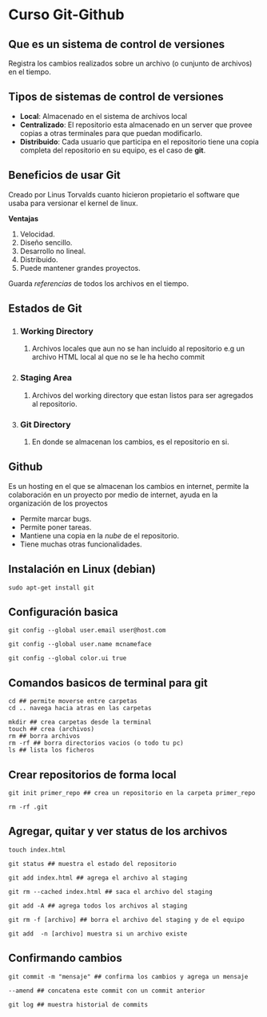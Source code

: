 # Curso Git-Github

## Que es un sistema de control de versiones

Registra los cambios realizados sobre un  archivo \(o cunjunto de archivos\) en el tiempo.

## Tipos de sistemas de control de versiones

* **Local**: Almacenado en el sistema de archivos local
* **Centralizado**: El repositorio esta almacenado en un server que provee copias a otras terminales para que puedan modificarlo. 
* **Distribuido**: Cada usuario que participa en el repositorio tiene una copia completa del repositorio en su equipo, es el caso de **git**.

## Beneficios de usar Git

Creado por Linus Torvalds cuanto hicieron propietario el software que usaba para versionar el kernel de linux.

**Ventajas**

1. Velocidad.
2. Diseño sencillo. 
3. Desarrollo no lineal.
4. Distribuido.
5. Puede mantener grandes proyectos.

Guarda _referencias_ de todos los archivos en el tiempo.

## Estados de Git

1. ### Working Directory

   1. Archivos locales que aun no se han incluido al repositorio e.g un archivo HTML local al que no se le ha hecho commit
2. ### Staging Area

   1. Archivos del working directory que estan listos para ser agregados al repositorio.
3. ### Git Directory

   1. En donde se almacenan los cambios, es el repositorio en si.

## Github

Es un hosting en el que se almacenan los cambios en internet, permite la colaboración en un proyecto por medio de internet, ayuda en la organización de los proyectos

* Permite marcar bugs.
* Permite poner tareas.
* Mantiene una copia en la _nube_ de el repositorio.
* Tiene muchas otras funcionalidades.

## Instalación en Linux \(debian\)

```
sudo apt-get install git
```

## Configuración basica

```
git config --global user.email user@host.com
```

```
git config --global user.name mcnameface
```

```
git config --global color.ui true
```

## Comandos basicos de terminal para git

```
cd ## permite moverse entre carpetas 
cd .. navega hacia atras en las carpetas
```

```
mkdir ## crea carpetas desde la terminal
touch ## crea (archivos) 
rm ## borra archivos
rm -rf ## borra directorios vacios (o todo tu pc)
ls ## lista los ficheros
```

## Crear repositorios de forma local

```
git init primer_repo ## crea un repositorio en la carpeta primer_repo
```

```
rm -rf .git
```

## Agregar, quitar y ver status de los archivos

```
touch index.html
```

```
git status ## muestra el estado del repositorio
```

```
git add index.html ## agrega el archivo al staging
```

```
git rm --cached index.html ## saca el archivo del staging
```

```
git add -A ## agrega todos los archivos al staging
```

```
git rm -f [archivo] ## borra el archivo del staging y de el equipo
```

```
git add  -n [archivo] muestra si un archivo existe
```

## Confirmando cambios

```
git commit -m "mensaje" ## confirma los cambios y agrega un mensaje
```

```
--amend ## concatena este commit con un commit anterior
```

```
git log ## muestra historial de commits
```



